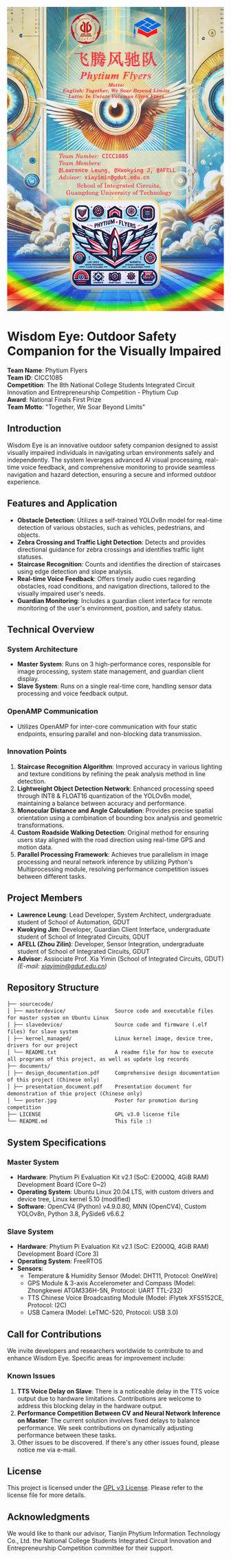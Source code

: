 ![poster.jpg](./documents/poster.jpg)

# Wisdom Eye: Outdoor Safety Companion for the Visually Impaired

**Team Name**: Phytium Flyers  
**Team ID**: CICC1085  
**Competition**: The 8th National College Students Integrated Circuit Innovation and Entrepreneurship Competition - Phytium Cup  
**Award**: National Finals First Prize  
**Team Motto**: "Together, We Soar Beyond Limits"  

## Introduction

Wisdom Eye is an innovative outdoor safety companion designed to assist visually impaired individuals in navigating urban environments safely and independently. The system leverages advanced AI visual processing, real-time voice feedback, and comprehensive monitoring to provide seamless navigation and hazard detection, ensuring a secure and informed outdoor experience.

## Features and Application

- **Obstacle Detection**: Utilizes a self-trained YOLOv8n model for real-time detection of various obstacles, such as vehicles, pedestrians, and objects.
- **Zebra Crossing and Traffic Light Detection**: Detects and provides directional guidance for zebra crossings and identifies traffic light statuses.
- **Staircase Recognition**: Counts and identifies the direction of staircases using edge detection and slope analysis.
- **Real-time Voice Feedback**: Offers timely audio cues regarding obstacles, road conditions, and navigation directions, tailored to the visually impaired user's needs.
- **Guardian Monitoring**: Includes a guardian client interface for remote monitoring of the user's environment, position, and safety status.

## Technical Overview

### System Architecture

- **Master System**: Runs on 3 high-performance cores, responsible for image processing, system state management, and guardian client display.
- **Slave System**: Runs on a single real-time core, handling sensor data processing and voice feedback output.

### OpenAMP Communication

- Utilizes OpenAMP for inter-core communication with four static endpoints, ensuring parallel and non-blocking data transmission.

### Innovation Points

1. **Staircase Recognition Algorithm**: Improved accuracy in various lighting and texture conditions by refining the peak analysis method in line detection.
2. **Lightweight Object Detection Network**: Enhanced processing speed through INT8 & FLOAT16 quantization of the YOLOv8n model, maintaining a balance between accuracy and performance.
3. **Monocular Distance and Angle Calculation**: Provides precise spatial orientation using a combination of bounding box analysis and geometric transformations.
4. **Custom Roadside Walking Detection**: Original method for ensuring users stay aligned with the road direction using real-time GPS and motion data.
5. **Parallel Processing Framework**: Achieves true parallelism in image processing and neural network inference by utilizing Python's Multiprocessing module, resolving performance competition issues between different tasks.

## Project Members

- **Lawrence Leung**: Lead Developer, System Architect, undergraduate student of School of Automation, GDUT
- **Kwokying Jim**: Developer, Guardian Client Interface, undergraduate student of School of Integrated Circuits, GDUT
- **AFELL (Zhou Zilin)**: Developer, Sensor Integration, undergraduate student of School of Integrated Circuits, GDUT  
- **Advisor**: Assiociate Prof. Xia Yimin (School of Integrated Circuits, GDUT) *(E-mail: [xiayimin@gdut.edu.cn](mailto:xiayimin@gdut.edu.cn))*

## Repository Structure

```
├── sourcecode/
│ ├── masterdevice/                Source code and executable files for master system on Ubuntu Linux
│ ├── slavedevice/                 Source code and firmware (.elf files) for slave system
│ ├── kernel_managed/              Linux kernel image, device tree, drivers for our project
│ └── README.txt                   A readme file for how to execute all programs of this project, as well as update log records
├── documents/
│ ├── design_documentation.pdf     Comprehensive design documentation of this project (Chinese only)
│ ├── presentation_document.pdf    Presentation document for demonstration of thie project (Chinese only)
│ └── poster.jpg                   Poster for promotion during competition
├── LICENSE                        GPL v3.0 license file
└── README.md                      This file :)
```

## System Specifications

### Master System

- **Hardware**: Phytium Pi Evaluation Kit v2.1 (SoC: E2000Q, 4GiB RAM) Development Board (Core 0~2)
- **Operating System**: Ubuntu Linux 20.04 LTS, with custom drivers and device tree, Linux kernel 5.10 (modified)
- **Software**: OpenCV4 (Python) v4.9.0.80, MNN (OpenCV4), Custom YOLOv8n, Python 3.8, PySide6 v6.6.2

### Slave System

- **Hardware**: Phytium Pi Evaluation Kit v2.1 (SoC: E2000Q, 4GiB RAM) Development Board (Core 3)
- **Operating System**: FreeRTOS
- **Sensors**:
  - Temperature & Humidity Sensor (Model: DHT11, Protocol: OneWire)
  - GPS Module & 3-axis Accelerometer and Compass (Model: Zhongkewei ATGM336H-5N, Protocol: UART TTL-232)
  - TTS Chinese Voice Broadcasting Module (Model: iFlytek XFS5152CE, Protocol: I2C)
  - USB Camera (Model: LeTMC-520, Protocol: USB 3.0)

## Call for Contributions

We invite developers and researchers worldwide to contribute to and enhance Wisdom Eye. Specific areas for improvement include:

### Known Issues

1. **TTS Voice Delay on Slave**: There is a noticeable delay in the TTS voice output due to hardware limitations. Contributions are welcome to address this blocking delay in the hardware output.
2. **Performance Competition Between CV and Neural Network Inference on Master**: The current solution involves fixed delays to balance performance. We seek contributions on dynamically adjusting performance between these tasks.
3. Other issues to be discovered. If there's any other issues found, please notice me via e-mail.

## License

This project is licensed under the [GPL v3 License](LICENSE). Please refer to the license file for more details.

## Acknowledgments

We would like to thank our advisor, Tianjin Phytium Information Technology Co., Ltd. the National College Students Integrated Circuit Innovation and Entrepreneurship Competition committee for their support.
